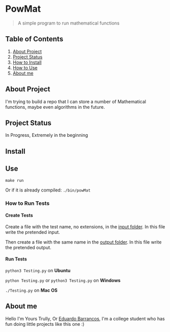 # PowMat

> A simple program to run mathematical functions

## Table of Contents

1. [About Project](##about-Project)
2. [Project Status](##project-status)
3. [How to Install](##install)
4. [How to Use](##use)
5. [About me](##about-me)

## About Project

I'm trying to build a repo that I can store a number of Mathematical functions, maybe even algorithms in the future.

## Project Status

In Progress, Extremely in the beginning

## Install

## Use

```make run```

Or if it is already compiled: ```./bin/powMat```

### How to Run Tests

#### Create Tests

Create a file with the test name, no extensions, in the [input folder](tests/inputs). In this file write the pretended input.

Then create a file with the same name in the [output folder](tests/outputs). In this file write the pretended output.

#### Run Tests

```python3 Testing.py``` on **Ubuntu**

```python Testing.py``` or ```python3 Testing.py``` on **Windows**

```./Testing.py``` on **Mac OS**

## About me

Hello I'm Yours Trully, Or [Eduardo Barrancos](https://github.com/EdBarrancos), I'm a college student who has fun doing little projects like this one :)
